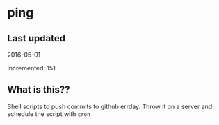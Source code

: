 # ping

## Last updated
2016-05-01

Incremented: 151

## What is this?? 
Shell scripts to push commits to github errday. Throw it on a server and schedule the script with `cron`
